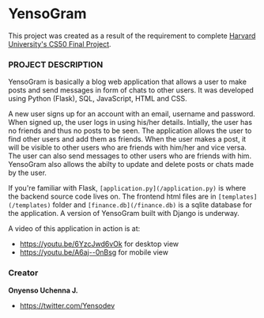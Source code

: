 # YensoGram

This project was created as a result of the requirement to complete [Harvard University's CS50 Final Project](https://cs50.harvard.edu/x/2020/project/).

### PROJECT DESCRIPTION

YensoGram is basically a blog web application that allows a user to make posts and send messages in form of chats to other users. It was developed using Python (Flask), SQL, JavaScript, HTML and CSS.

A new user signs up for an account with an email, username and password. When signed up, the user logs in using his/her details. Intially, the user
has no friends and thus no posts to be seen. The application allows the user to find other users and add them as friends. When the user makes a post,
it will be visible to other users who are friends with him/her and vice versa. The user can also send messages to other users
who are friends with him. YensoGram also allows the abilty to update and delete posts or chats made by the user.

If you're familiar with Flask, `[application.py](/application.py)` is where the backend source code lives on. The frontend html files are in
`[templates](/templates)` folder and `[finance.db](/finance.db)` is a sqlite database for the application. A version of YensoGram
built with Django is underway.

A video of this application in action is at:
- https://youtu.be/6YzcJwd6vOk for desktop view
- https://youtu.be/A6aj--0nBsg for mobile view
### Creator

**Onyenso Uchenna J.**
- https://twitter.com/Yensodev
